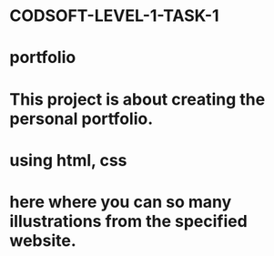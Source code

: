 # CODSOFT-LEVEL-1-TASK-1
# portfolio
# This project is about creating the personal portfolio.
# using html, css
# here where you can so many illustrations from the specified website. 

